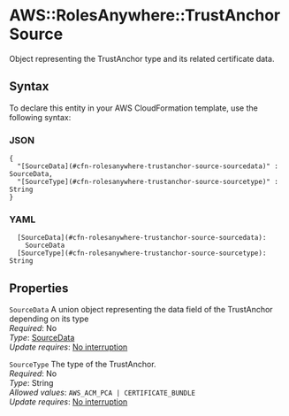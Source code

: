 # AWS::RolesAnywhere::TrustAnchor Source<a name="aws-properties-rolesanywhere-trustanchor-source"></a>

 Object representing the TrustAnchor type and its related certificate data\.

## Syntax<a name="aws-properties-rolesanywhere-trustanchor-source-syntax"></a>

To declare this entity in your AWS CloudFormation template, use the following syntax:

### JSON<a name="aws-properties-rolesanywhere-trustanchor-source-syntax.json"></a>

```
{
  "[SourceData](#cfn-rolesanywhere-trustanchor-source-sourcedata)" : SourceData,
  "[SourceType](#cfn-rolesanywhere-trustanchor-source-sourcetype)" : String
}
```

### YAML<a name="aws-properties-rolesanywhere-trustanchor-source-syntax.yaml"></a>

```
  [SourceData](#cfn-rolesanywhere-trustanchor-source-sourcedata): 
    SourceData
  [SourceType](#cfn-rolesanywhere-trustanchor-source-sourcetype): String
```

## Properties<a name="aws-properties-rolesanywhere-trustanchor-source-properties"></a>

`SourceData`  <a name="cfn-rolesanywhere-trustanchor-source-sourcedata"></a>
 A union object representing the data field of the TrustAnchor depending on its type   
*Required*: No  
*Type*: [SourceData](aws-properties-rolesanywhere-trustanchor-sourcedata.md)  
*Update requires*: [No interruption](https://docs.aws.amazon.com/AWSCloudFormation/latest/UserGuide/using-cfn-updating-stacks-update-behaviors.html#update-no-interrupt)

`SourceType`  <a name="cfn-rolesanywhere-trustanchor-source-sourcetype"></a>
 The type of the TrustAnchor\.   
*Required*: No  
*Type*: String  
*Allowed values*: `AWS_ACM_PCA | CERTIFICATE_BUNDLE`  
*Update requires*: [No interruption](https://docs.aws.amazon.com/AWSCloudFormation/latest/UserGuide/using-cfn-updating-stacks-update-behaviors.html#update-no-interrupt)